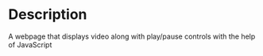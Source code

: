 # Description

A webpage that displays video along with play/pause controls with the help of JavaScript
